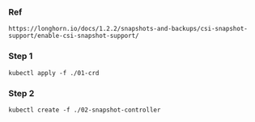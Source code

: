 ### Ref
```
https://longhorn.io/docs/1.2.2/snapshots-and-backups/csi-snapshot-support/enable-csi-snapshot-support/
```

### Step 1
```
kubectl apply -f ./01-crd
```

### Step 2
```
kubectl create -f ./02-snapshot-controller
```
